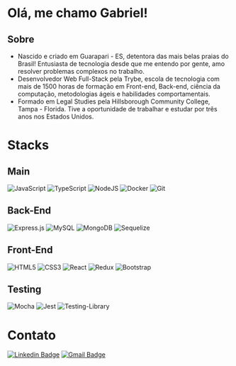 # Olá, me chamo Gabriel! 

## Sobre

- Nascido e criado em Guarapari - ES, detentora das mais belas praias do Brasil! Entusiasta de tecnologia desde que me entendo por gente, amo resolver problemas complexos no trabalho. <br/>
- Desenvolvedor Web Full-Stack pela Trybe, escola de tecnologia com mais de 1500 horas de formação em Front-end, Back-end, ciência da computação, metodologias ágeis e habilidades comportamentais. <br/>
- Formado em Legal Studies pela Hillsborough Community College, Tampa - Florida. Tive a oportunidade de trabalhar e estudar por três anos nos Estados Unidos. <br/>


# Stacks

## Main

![JavaScript](https://img.shields.io/badge/javascript-%23323330.svg?style=for-the-badge&logo=javascript&logoColor=%23F7DF1E)
![TypeScript](https://img.shields.io/badge/typescript-%23007ACC.svg?style=for-the-badge&logo=typescript&logoColor=white)
![NodeJS](https://img.shields.io/badge/node.js-6DA55F?style=for-the-badge&logo=node.js&logoColor=white)
![Docker](https://img.shields.io/badge/docker-%230db7ed.svg?style=for-the-badge&logo=docker&logoColor=white)
![Git](https://img.shields.io/badge/git-%23F05033.svg?style=for-the-badge&logo=git&logoColor=white)

## Back-End

![Express.js](https://img.shields.io/badge/express.js-%23404d59.svg?style=for-the-badge&logo=express&logoColor=%2361DAFB)
![MySQL](https://img.shields.io/badge/mysql-%2300f.svg?style=for-the-badge&logo=mysql&logoColor=white)
![MongoDB](https://img.shields.io/badge/MongoDB-%234ea94b.svg?style=for-the-badge&logo=mongodb&logoColor=white)
![Sequelize](https://img.shields.io/badge/Sequelize-52B0E7?style=for-the-badge&logo=Sequelize&logoColor=white)

## Front-End

![HTML5](https://img.shields.io/badge/html5-%23E34F26.svg?style=for-the-badge&logo=html5&logoColor=white)
![CSS3](https://img.shields.io/badge/css3-%231572B6.svg?style=for-the-badge&logo=css3&logoColor=white)
![React](https://img.shields.io/badge/react-%2320232a.svg?style=for-the-badge&logo=react&logoColor=%2361DAFB)
![Redux](https://img.shields.io/badge/redux-%23593d88.svg?style=for-the-badge&logo=redux&logoColor=white)
![Bootstrap](https://img.shields.io/badge/bootstrap-%23563D7C.svg?style=for-the-badge&logo=bootstrap&logoColor=white)

## Testing

![Mocha](https://img.shields.io/badge/-mocha-%238D6748?style=for-the-badge&logo=mocha&logoColor=white)
![Jest](https://img.shields.io/badge/-jest-%23C21325?style=for-the-badge&logo=jest&logoColor=white)
![Testing-Library](https://img.shields.io/badge/-TestingLibrary-%23E33332?style=for-the-badge&logo=testing-library&logoColor=white)

# Contato

[![Linkedin Badge](https://img.shields.io/badge/-gabrielgrippa-blue?style=flat-square&logo=Linkedin&logoColor=white&link=https://www.linkedin.com/in/gabrielgrippa/)](https://www.linkedin.com/in/gabrielgrippa/)
[![Gmail Badge](https://img.shields.io/badge/-gabrielgrippa1@gmail.com-c14438?style=flat-square&logo=Gmail&logoColor=white&link=mailto:hello@pranjaljain.tech)](mailto:gabrielgrippa1@gmail.com)
